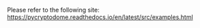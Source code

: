 Please refer to the following site:
https://pycryptodome.readthedocs.io/en/latest/src/examples.html
